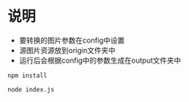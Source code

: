 # 说明

- 要转换的图片参数在config中设置
- 源图片资源放到origin文件夹中
- 运行后会根据config中的参数生成在output文件夹中

```
npm install

node index.js

```
